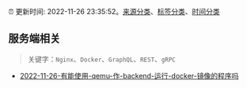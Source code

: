 :alarm_clock: 更新时间: 2022-11-26 23:35:52。[来源分类](../README.md)、[标签分类](../TAGS.md)、[时间分类](../TIMELINE.md)

## 服务端相关


> 关键字：`Nginx`、`Docker`、`GraphQL`、`REST`、`gRPC`



- [2022-11-26-有能使用-qemu-作-backend-运行-docker-镜像的程序吗](https://www.v2ex.com/t/898200) 